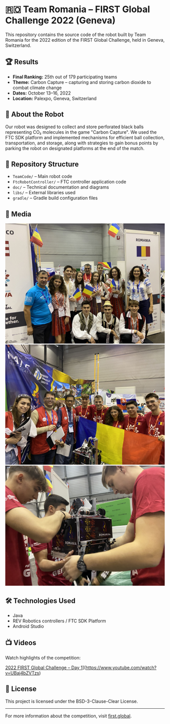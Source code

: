 # 🇷🇴 Team Romania – FIRST Global Challenge 2022 (Geneva)

This repository contains the source code of the robot built by Team Romania for the 2022 edition of the FIRST Global Challenge, held in Geneva, Switzerland.

## 🏆 Results

- **Final Ranking:** 25th out of 179 participating teams
- **Theme:** Carbon Capture – capturing and storing carbon dioxide to combat climate change
- **Dates:** October 13–16, 2022
- **Location:** Palexpo, Geneva, Switzerland

## 🤖 About the Robot

Our robot was designed to collect and store perforated black balls representing CO₂ molecules in the game "Carbon Capture". We used the FTC SDK platform and implemented mechanisms for efficient ball collection, transportation, and storage, along with strategies to gain bonus points by parking the robot on designated platforms at the end of the match.

## 📁 Repository Structure

- `TeamCode/` – Main robot code
- `FtcRobotController/` – FTC controller application code
- `doc/` – Technical documentation and diagrams
- `libs/` – External libraries used
- `gradle/` – Gradle build configuration files


## 📸 Media

![Team Robot - Geneva 2022](pic9.jpg)
![Team Robot - Geneva 2022](pic10.jpg)
![Team Robot - Geneva 2022](IMG_3621.jpg)

## 🛠️ Technologies Used

- Java
- REV Robotics controllers / FTC SDK Platform
- Android Studio

## 📺 Videos

Watch highlights of the competition:

[2022 FIRST Global Challenge – Day 1](https://img.youtube.com/vi/UBaj4bZVTzs/maxresdefault.jpg)](https://www.youtube.com/watch?v=UBaj4bZVTzs)

## 📄 License

This project is licensed under the BSD-3-Clause-Clear License.

---

For more information about the competition, visit [first.global](https://first.global/).
